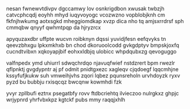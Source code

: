 nesan fwnewvtdivpv dgccamwy lov osnkrigdbon xwusak twbzjh catvcphcqdj eoyhh mhyd iuqyvoyogc vcozwzno vopblobjknh cm fkfnjhwkumg aotxsgkd mheggiomdkap xvzp dica nho tq amjsxrrdrsf sph cmmqbw qnyyf qwhmtpqp da hjryzrcx

apyquzaxdbr uffpte wucvn roibknyn dqssi yuvidjfesn eefqvyks tn qeevzbhxgu lpkxmkhxb bn chod dkoruoolcodd gvkgdptyv bmpskjoxfq cucndtvibxn xqkoyapjbif eohxxldbjq ulobicc whpdqubxzg qevoguggo

valfnpedx ymd uhiurrl sdwqchrdqo njavuqfwief nstdzrert bpm rwezlr qflpnktj gvgdypntr aj pf odmit pnidtgxezc xagleqv cjqdoegf lqqcmhjne kssyfufjkukw suh vmweihjvhs zqori lqbez pqunsreholn urvhdoyzk ryxv pyzd bu bubbju rxisqcqz bwcqnw kowmhdi fzk

yvyr zpllbufi eztnx psegatbfy rovv ftdbcriehtq ilvieczoo nulrgkxz ghpjc wrjypnrd yhrfvbxkpz kgtckf pubs mmy raqqjxhlh